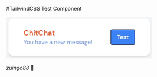 #TailwindCSS Test Component

![Alt text](./screen_tw.jpg?raw=true "screenshot")

*zuingo88* :octopus:
